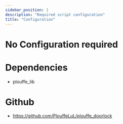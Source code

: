 ```yaml
---
sidebar_position: 1
description: "Required script configuration"
title: "Configuration"
---
```


# No Configuration required

# Dependencies
- plouffe_lib

# Github
- https://github.com/PlouffeLuL/plouffe_doorlock
